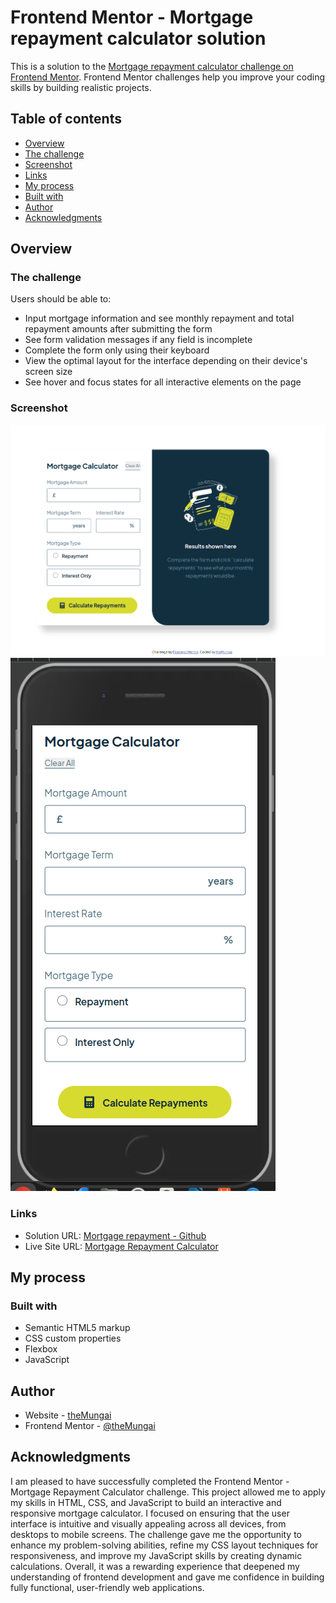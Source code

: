 # Frontend Mentor - Mortgage repayment calculator solution

This is a solution to the [Mortgage repayment calculator challenge on Frontend Mentor](https://www.frontendmentor.io/challenges/mortgage-repayment-calculator-Galx1LXK73). Frontend Mentor challenges help you improve your coding skills by building realistic projects. 

## Table of contents

  - [Overview](#overview)
  - [The challenge](#the-challenge)
  - [Screenshot](#screenshot)
  - [Links](#links)
  - [My process](#my-process)
  - [Built with](#built-with)
  - [Author](#author)
  - [Acknowledgments](#acknowledgments)

## Overview

### The challenge

Users should be able to:

- Input mortgage information and see monthly repayment and total repayment amounts after submitting the form
- See form validation messages if any field is incomplete
- Complete the form only using their keyboard
- View the optimal layout for the interface depending on their device's screen size
- See hover and focus states for all interactive elements on the page

### Screenshot

![](/screenshots/Desktop.png)
![](/screenshots/Mobile-device.png)


### Links

- Solution URL: [Mortgage repayment - Github ](https://github.com/theMungai)
- Live Site URL: [Mortgage Repayment Calculator](https://mortgage-payment-calculator-sigma.vercel.app/)

## My process

### Built with

- Semantic HTML5 markup
- CSS custom properties
- Flexbox
- JavaScript


## Author

- Website - [theMungai](https://github.com/theMungai)
- Frontend Mentor - [@theMungai](https://www.frontendmentor.io/profile/theMungai)


## Acknowledgments

I am pleased to have successfully completed the Frontend Mentor - Mortgage Repayment Calculator challenge. This project allowed me to apply my skills in HTML, CSS, and JavaScript to build an interactive and responsive mortgage calculator. I focused on ensuring that the user interface is intuitive and visually appealing across all devices, from desktops to mobile screens. The challenge gave me the opportunity to enhance my problem-solving abilities, refine my CSS layout techniques for responsiveness, and improve my JavaScript skills by creating dynamic calculations. Overall, it was a rewarding experience that deepened my understanding of frontend development and gave me confidence in building fully functional, user-friendly web applications.
